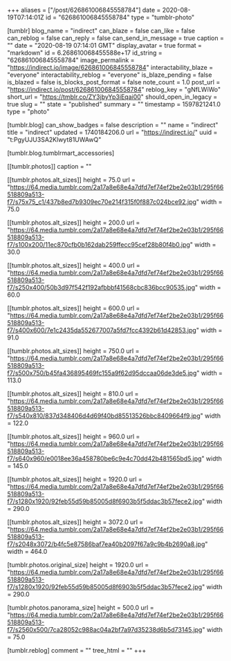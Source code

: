 +++
aliases = ["/post/626861006845558784"]
date = 2020-08-19T07:14:01Z
id = "626861006845558784"
type = "tumblr-photo"

[tumblr]
blog_name = "indirect"
can_blaze = false
can_like = false
can_reblog = false
can_reply = false
can_send_in_message = true
caption = ""
date = "2020-08-19 07:14:01 GMT"
display_avatar = true
format = "markdown"
id = 6.268610068455588e+17
id_string = "626861006845558784"
image_permalink = "https://indirect.io/image/626861006845558784"
interactability_blaze = "everyone"
interactability_reblog = "everyone"
is_blaze_pending = false
is_blazed = false
is_blocks_post_format = false
note_count = 1.0
post_url = "https://indirect.io/post/626861006845558784"
reblog_key = "gNfLWiWo"
short_url = "https://tmblr.co/ZY3jbyYp3iEqai00"
should_open_in_legacy = true
slug = ""
state = "published"
summary = ""
timestamp = 1597821241.0
type = "photo"

[tumblr.blog]
can_show_badges = false
description = ""
name = "indirect"
title = "indirect"
updated = 1740184206.0
url = "https://indirect.io/"
uuid = "t:PgyUJU3SA2Klwyt81UWAwQ"

[tumblr.blog.tumblrmart_accessories]

[[tumblr.photos]]
caption = ""

[[tumblr.photos.alt_sizes]]
height = 75.0
url = "https://64.media.tumblr.com/2a17a8e68e4a7dfd7ef74ef2be2e03b1/295f66518809a513-f7/s75x75_c1/437b8ed7b9309ec70e214f315f0f887c024bce92.jpg"
width = 75.0

[[tumblr.photos.alt_sizes]]
height = 200.0
url = "https://64.media.tumblr.com/2a17a8e68e4a7dfd7ef74ef2be2e03b1/295f66518809a513-f7/s100x200/11ec870cfb0b162dab259ffecc95cef28b80f4b0.jpg"
width = 30.0

[[tumblr.photos.alt_sizes]]
height = 400.0
url = "https://64.media.tumblr.com/2a17a8e68e4a7dfd7ef74ef2be2e03b1/295f66518809a513-f7/s250x400/50b3d97f542f192afbbbf41568cbc836bcc90535.jpg"
width = 60.0

[[tumblr.photos.alt_sizes]]
height = 600.0
url = "https://64.media.tumblr.com/2a17a8e68e4a7dfd7ef74ef2be2e03b1/295f66518809a513-f7/s400x600/7e1c2435da552677007a5fd7fcc4392b61d42853.jpg"
width = 91.0

[[tumblr.photos.alt_sizes]]
height = 750.0
url = "https://64.media.tumblr.com/2a17a8e68e4a7dfd7ef74ef2be2e03b1/295f66518809a513-f7/s500x750/b45fa436895469fc155a9f62d95dccaa06de3de5.jpg"
width = 113.0

[[tumblr.photos.alt_sizes]]
height = 810.0
url = "https://64.media.tumblr.com/2a17a8e68e4a7dfd7ef74ef2be2e03b1/295f66518809a513-f7/s540x810/837d348406d4d69f40bd85513526bbc8409664f9.jpg"
width = 122.0

[[tumblr.photos.alt_sizes]]
height = 960.0
url = "https://64.media.tumblr.com/2a17a8e68e4a7dfd7ef74ef2be2e03b1/295f66518809a513-f7/s640x960/e0018ee36a458780be6c9e4c70dd42b481565bd5.jpg"
width = 145.0

[[tumblr.photos.alt_sizes]]
height = 1920.0
url = "https://64.media.tumblr.com/2a17a8e68e4a7dfd7ef74ef2be2e03b1/295f66518809a513-f7/s1280x1920/92feb55d59b85005d8f6903b5f5ddac3b57fece2.jpg"
width = 290.0

[[tumblr.photos.alt_sizes]]
height = 3072.0
url = "https://64.media.tumblr.com/2a17a8e68e4a7dfd7ef74ef2be2e03b1/295f66518809a513-f7/s2048x3072/b4fc5e87586baf7ea40b2097f67a9c9b4b2690a8.jpg"
width = 464.0

[tumblr.photos.original_size]
height = 1920.0
url = "https://64.media.tumblr.com/2a17a8e68e4a7dfd7ef74ef2be2e03b1/295f66518809a513-f7/s1280x1920/92feb55d59b85005d8f6903b5f5ddac3b57fece2.jpg"
width = 290.0

[tumblr.photos.panorama_size]
height = 500.0
url = "https://64.media.tumblr.com/2a17a8e68e4a7dfd7ef74ef2be2e03b1/295f66518809a513-f7/s2560x500/7ca28052c988ac04a2bf7a97d35238d6b5d73145.jpg"
width = 75.0

[tumblr.reblog]
comment = ""
tree_html = ""
+++
